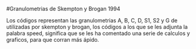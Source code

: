 #Granulometrias  de Skempton y Brogan 1994

Los códigos representan las granulometrias A, B, C, D, S1, S2 y G de utilizadas por skempton y brogan,
los códigos a los que se les adjunta la palabra speed, significa que se les ha comentado una serie de calculos y  
graficos, para que corran más ápido.
